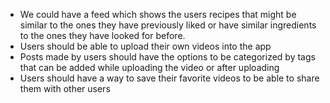 * We could have a feed which shows the users recipes that might be similar to the ones they have previously liked or have similar ingredients to the ones they have looked for before.
* Users should be able to upload their own videos into the app 
* Posts made by users should have the options to be categorized by tags that can be added while uploading the video or after uploading
* Users should have a way to save their favorite videos to be able to share them with other users